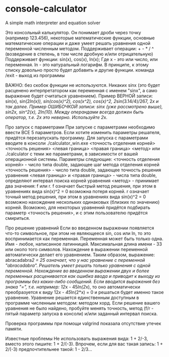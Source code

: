 # console-calculator
A simple math interpreter and equation solver

Это консольный калькулятор. 
Он понимает дроби через точку (например 123.456), некоторые математические функции, основные математические операции и даже умеет решать уравнения одной переменной численным методом.
Поддерживает операции: + - * / ^ (возведение в степень, в том числе дробную и/или отрицательную)
Поддерживает функции: sin(x), cos(x), ln(x); Где х - это или число, или переменная. ln - это натуральный логарифм. В принципе, к этому списку довольно просто будет добавить и другие функции.
команда /exit - выход из программы

ВАЖНО: без скобок функции не используются. Никаких sinx (это будет расценено интерпретатором как переменная с именем "sinx", а само выражение будет считаться уравнением).
Пример ВЕРНОЙ записи: sin(x), sin(2*ln(x)), sin(cos(x)^2), cos(x^2), cos(x)^2, 2*sin(3.14/4)/267, 2*x и так далее.
Пример ОШИБОЧКОЙ записи: sinx (уже рассмотрено выше), sin2x, sin^2(x), 2ln(10). Между операндами всегда должен быть оператор, т.е. 2x это неверно. Используйте 2*x.

Про запуск с параметрами
При запуске с параметрами необходимо ввести ВСЕ 5 параметров. Если хотите изменить параметры решателя, придётся перезапускать программу.
Для запуска с параметрами вводите в консоли ./calculator_win.exe <точность отделения корней> <точность решения> <левая граница> <правая граница> <метод> или ./calculator с теми же параметрами, в зависимости от вашей операционной системы.
Параметры следующие: 
<точность отделения корней> - число типа double, задающее шаг метода отделения корней
<точность решения> - число типа double, задающее точность решения уравнения
<левая граница> и <правая граница> - числа типа double, определяют интервал поиска корней уравнения
<метод> - принимает два значения: f или r. f означает быстрый метод решения, при этом в уравнениях вида sin(x)^2 = 0 возможна потеря корней. r означает точный метод решения, при этом в уравнениях вида sin(x)^2 = 0 возможно нахождение нескольких одинаковых (близких по значению) корней. Возможно, для некоторых уравнений придётся подбирать параметр <точность решения>, и с этим пользователю придётся смириться.

Про решение уравнений
Если во введенном выражении появляется что-то символьное, при этом не являющееся sin, cos или ln, то это воспринимается как переменная. Переменная может быть только одна. Имя - любое, написанное латинницей.
Максимальная длина имени - 33 или около того символов. Нахождение в выражении переменной автоматически делает его уравнением. Таким образом, выражение: abracadabra*2 = 25 означает, что у нас уравнение с переменной "abracadabra".
Решатель умеет решать только уравнения с одной переменной. Нахождение во введенном выражении двух и более переменных расценивается как ошибка ввода и приводит к выходу из программы без каких-либо сообщений.
Если вводится выражения без знака "=", т.е. например: 12*х - 45*ln(2*x), то оно автоматически преобразуется к виду 12*х - 45*ln(2*x) = 0 и решаться будет именно такое уравнение.
Уравнение решается единственным доступным в программе численным методом: методом хорд. Если решение вашего уравнения не было найдено, пробуйте менять точность, метод (f/r - пятый параметр запуска в консоли) и/или заданный интервал поиска.

Проверка программы при помощи valgrind показала отсутствие утечек памяти. 

Известные проблемы
Не использовать выражения вида: 1 + 2/-3, вместо этого пишите: 1 + 2/(-3). Впрочем, если для вас такая запись: 1 + 2/(-3) предпочтительнее такой: 1 - 2/3...
